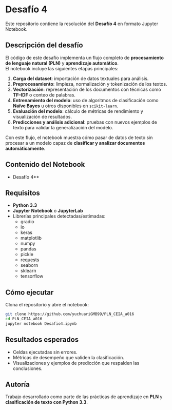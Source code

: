 # Desafío 4

Este repositorio contiene la resolución del **Desafío 4** en formato Jupyter Notebook.

## Descripción del desafío
El código de este desafío implementa un flujo completo de **procesamiento de lenguaje natural (PLN)** y **aprendizaje automático**.  
El notebook incluye las siguientes etapas principales:

1. **Carga del dataset**: importación de datos textuales para análisis.  
2. **Preprocesamiento**: limpieza, normalización y tokenización de los textos.  
3. **Vectorización**: representación de los documentos con técnicas como **TF–IDF** o conteo de palabras.  
4. **Entrenamiento del modelo**: uso de algoritmos de clasificación como **Naïve Bayes** u otros disponibles en `scikit-learn`.  
5. **Evaluación del modelo**: cálculo de métricas de rendimiento y visualización de resultados.  
6. **Predicciones y análisis adicional**: pruebas con nuevos ejemplos de texto para validar la generalización del modelo.  

Con este flujo, el notebook muestra cómo pasar de datos de texto sin procesar a un modelo capaz de **clasificar y analizar documentos automáticamente**.

## Contenido del Notebook
- Desafío 4**

## Requisitos
- **Python 3.3**
- **Jupyter Notebook** o **JupyterLab**
- Librerías principales detectadas/estimadas:
  - gradio
  - io
  - keras
  - matplotlib
  - numpy
  - pandas
  - pickle
  - requests
  - seaborn
  - sklearn
  - tensorflow

## Cómo ejecutar

Clona el repositorio y abre el notebook:

```bash
git clone https://github.com/yuchuariGMB99/PLN_CEIA_a016
cd PLN_CEIA_a016
jupyter notebook Desafio4.ipynb
```

## Resultados esperados
- Celdas ejecutadas sin errores.  
- Métricas de desempeño que validen la clasificación.  
- Visualizaciones y ejemplos de predicción que respalden las conclusiones.  

## Autoría
Trabajo desarrollado como parte de las prácticas de aprendizaje en **PLN** y **clasificación de texto con Python 3.3**.
